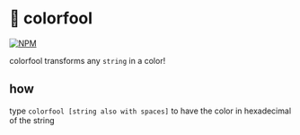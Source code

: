 # 🎨 colorfool

[![NPM](https://nodei.co/npm/colorfool.png?compact=true)](https://nodei.co/npm/colorfool/)

colorfool transforms any `string` in a color!

## how
type `colorfool [string also with spaces]` to have the color in hexadecimal of the string